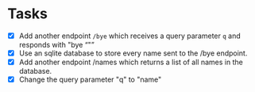 # Tasks

- [x] Add another endpoint `/bye` which receives a query parameter `q` and responds with "bye <q>"
- [x] Use an sqlite database to store every name sent to the /bye endpoint.
- [x] Add another endpoint /names which returns a list of all names in the database.
- [x] Change the query parameter "q" to "name"
